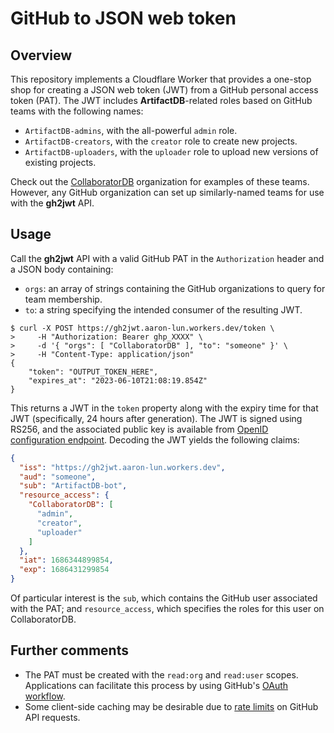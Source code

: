 # GitHub to JSON web token

## Overview

This repository implements a Cloudflare Worker that provides a one-stop shop for creating a JSON web token (JWT) from a GitHub personal access token (PAT).
The JWT includes **ArtifactDB**-related roles based on GitHub teams with the following names:

- `ArtifactDB-admins`, with the all-powerful `admin` role.
- `ArtifactDB-creators`, with the `creator` role to create new projects.
- `ArtifactDB-uploaders`, with the `uploader` role to upload new versions of existing projects.

Check out the [CollaboratorDB](https://github.com/orgs/CollaboratorDB/teams) organization for examples of these teams.
However, any GitHub organization can set up similarly-named teams for use with the **gh2jwt** API.

## Usage

Call the **gh2jwt** API with a valid GitHub PAT in the `Authorization` header and a JSON body containing:

- `orgs`: an array of strings containing the GitHub organizations to query for team membership.
- `to`: a string specifying the intended consumer of the resulting JWT.

```console
$ curl -X POST https://gh2jwt.aaron-lun.workers.dev/token \
>     -H "Authorization: Bearer ghp_XXXX" \
>     -d '{ "orgs": [ "CollaboratorDB" ], "to": "someone" }' \
>     -H "Content-Type: application/json"
{
    "token": "OUTPUT_TOKEN_HERE",
    "expires_at": "2023-06-10T21:08:19.854Z"
}
```

This returns a JWT in the `token` property along with the expiry time for that JWT (specifically, 24 hours after generation).
The JWT is signed using RS256, and the associated public key is available from [OpenID configuration endpoint](https://gh2jwt.aaron-lun.workers.dev/.well-known/openid-configuration).
Decoding the JWT yields the following claims:

```json
{
  "iss": "https://gh2jwt.aaron-lun.workers.dev",
  "aud": "someone",
  "sub": "ArtifactDB-bot",
  "resource_access": {
    "CollaboratorDB": [
      "admin",
      "creator",
      "uploader"
    ]
  },
  "iat": 1686344899854,
  "exp": 1686431299854
}
```

Of particular interest is the `sub`, which contains the GitHub user associated with the PAT;
and `resource_access`, which specifies the roles for this user on CollaboratorDB.

## Further comments

- The PAT must be created with the `read:org` and `read:user` scopes.
  Applications can facilitate this process by using GitHub's [OAuth workflow](https://docs.github.com/en/apps/oauth-apps/building-oauth-apps/authorizing-oauth-apps).
- Some client-side caching may be desirable due to [rate limits](https://docs.github.com/en/rest/overview/resources-in-the-rest-api?apiVersion=2022-11-28#rate-limiting) on GitHub API requests.
